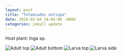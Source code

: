 ```yaml
---
layout: post
title: "Telemiades antiope"
date: 2024-02-04 18:04:00 -0600
categories: jekyll update
---
```


Host plant: Inga sp.


![Adult top](/caterpillars/docs/assests/cats/HES30/1.jpg)
![Adult bottom](/caterpillars/docs/assests/cats/HES30/2.jpg)
![Larva top](/caterpillars/docs/assests/cats/HES30/3.jpg)
![Larva side](/caterpillars/docs/assests/cats/HES30/4.jpg)
